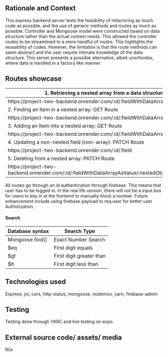 <h2> Rationale and Context </h2>
This express backend server tests the feasibility of refactoring as much code as possible, and the use of generic methods and routes as much as possible. Controller and Mongoose model were constructed based on data structure rather than the actual context needs. This allowed the controller routes to be streamlined to a mere handful of routes. This highlights the reusability of codes. However, the limitation is that the route methods can seem abstract and the user require intimate knowledge of the data structure. This server presents a possible alternative, albeit unorthodox, where data is handled in a factory like manner.

<h2> Routes showcase </h2>

| 1. Retrieving a nested array from a data structure: GET Route                        |
| ---------------------------------------------------------                            |
| https://<span></span>project-two-backend.onrender.com/:id/:fieldWithDataArrayAsValue |
| 2. Finding an Item in a nested array: GET Route |
| https://<span></span>project-two-backend.onrender.com/:id/:fieldWithDataArrayAsValue/:nestedObjectKey |
| 3. Adding an Item into a nested array: GET Route |
| https://<span></span>project-two-backend.onrender.com/:id/:fieldWithDataArrayAsValue |
| 4. Updating a non-nested field (non-array): PATCH Route |
| https://<span></span>project-two-backend.onrender.com/:id/:field |
| 5. Deleting from a nested array: PATCH Route |
| https://<span></span>project-two-backend.onrender.com/:id/:fieldWithDataArrayAsValue/:nestedObjectKey/:itemMatchCondition |


All routes go through an id authentication through firebase. This means that user has to be logged in. In the real life version, there will not be a input box for users to key in at the frontend to manually block a number. Future enhancement include using firebase payload to req.user for better user Authorization.

<h4> Search </h4>

<table>
  <thead>
    <tr>
      <th>Database syntax</th>
      <th>Search Type</th>
    </tr>
  </thead>
  <tbody>
    <tr>
      <td>Mongoose find()</td>
      <td>Exact Number Search</td>
    </tr>
    <tr>
      <td>$eq</td>
      <td>First digit equals</td>
    </tr>
    <tr>
      <td>$gt</td>
      <td>First digit greater than</td>
    </tr>
    <tr>
      <td>$lt</td>
      <td>First digit less than</td>
    </tr>
  </tbody>
</table>

<H2> Technologies used </H2>

Express, joi, cors, http-status, mongoose, nodemon, yarn, firebase-admin

<H2> Testing </H2>

Testing done through YARC and live testing on expo.

<h2> External source code/ assets/ media </h2>

N/a

